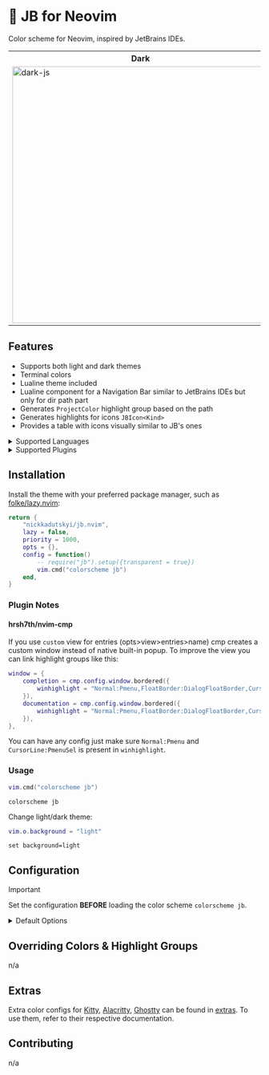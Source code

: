 # 🎨 JB for Neovim

<p>Color scheme for Neovim, inspired by JetBrains IDEs.</p>

<table width="100%">
  <tr>
    <th>Dark</th>
    <th>Light</th>
  </tr>
  <tr>
    <td>
        <img width="512" alt="dark-js" src="https://github.com/user-attachments/assets/dcff0247-868e-4aa4-bac1-22729099fb46" />
    </td>
    <td>
        <img width="512" alt="light-js" src="https://github.com/user-attachments/assets/89863d62-5c69-45f3-b21e-9e8c17cc3281" />
    </td>
  </tr>
</table>

## Features

- Supports both light and dark themes
- Terminal colors
- Lualine theme included
- Lualine component for a Navigation Bar similar to JetBrains IDEs but only for dir path part
- Generates `ProjectColor` highlight group based on the path
- Generates highlights for icons `JBIcon<Kind>`
- Provides a table with icons visually similar to JB's ones

<details>
<summary>Supported Languages</summary>

| Language      | Syntax | Treesitter                     | Semantic     |
|---------------|--------|--------------------------------|--------------|
| .ignore Files | n/a    | ✅ (gitignore)                 | n/a          |
| ApacheConfig  | ✅     | n/a                            | n/a          |
| BibTeX        | ⚠️     | ✅ (bibtex)                    | n/a          |
| Blade         | n/a    | ✅ (EmranMR/tree-sitter-blade) | n/a          |
| C/C++         | ⚠️     | ✅ (c,cpp)                     | n/a          |
| CSS           | ⚠️     | ✅ (css)                       | n/a          |
| EditorConfig  | n/a    | ✅ (editorconfig)              | n/a          |
| Go            | ⚠️     | ✅ (go)                        | ✅ (gopls)   |
| Go Template   | ⚠️     | ✅ (gotmpl)                    | n/a          |
| GraphQL       | ⚠️     | ✅ (graphql)                   | n/a          |
| HTML          | ⚠️     | ✅ (html)                      | n/a          |
| Ini           | ⚠️     | ✅ (ini)                       | n/a          |
| Java          | ⚠️     | ✅ (java, javadoc)             | ✅ (jdtls)   |
| JavaScript    | ⚠️     | ✅ (javascript)                | ✅ (ts_ls)   |
| JSON          | ✅     | ✅ (json)                      | n/a          |
| LaTeX         | ⚠️     | ✅ (latex)                     | n/a          |
| Lua           | ⚠️     | ✅ (lua,luadoc)                | ✅ (lua_ls)  |
| Markdown      | ⚠️     | ✅ (markdown,markdown_inline)  | n/a          |
| Nix           | ⚠️     | ✅ (nix)                       | ✅ (nil_lsp) |
| PHP           | ⚠️     | ✅ (php,phpdoc)                | n/a          |
| Python        | ⚠️     | ✅ (python)                    | n/a          |
| RegExp        | ⚠️     | ✅ (regex)                     | n/a          |
| Ruby          | ⚠️     | ✅ (ruby)                      | ✅ (ruby_lsp)|
| Rust          | ⚠️     | ✅ (rust)                      | n/a          |
| Sass/SCSS     | ⚠️     | ✅ (scss)                      | n/a          |
| Shell Script  | ⚠️     | ✅ (bash)                      | n/a          |
| TOML          | ⚠️     | ✅ (toml)                      | n/a          |
| Twig          | n/a    | ✅ (twig)                      | n/a          |
| TypeScript    | ⚠️     | ✅ (typescript)                | ✅ (ts_ls)   |
| TSX/JSX       | ⚠️     | ✅ (tsx)                       | ✅ (ts_ls)   |
| XML           | ⚠️     | ✅ (xml)                       | n/a          |
| YAML          | ⚠️     | ✅ (yaml)                      | n/a          |
| Zig           | ⚠️     | ✅ (zig)                       | ✅ (zls)     |

</details>


<details>
<summary>Supported Plugins</summary>

| Plugin                                                                            | Source |
|-----------------------------------------------------------------------------------|--------|
| [avante.nvim](https://github.com/yetone/avante.nvim)                              | n/a    |
| [blink.cmp](https://github.com/Saghen/blink.cmp)                                  | n/a    |
| [copilot.vim](https://github.com/github/copilot.vim)                              | n/a    |
| [diffvie.nvim](https://github.com/sindrets/diffview.nvim)                         | n/a    |
| [fzf-lua](https://github.com/ibhagwan/fzf-lua)                                    | n/a    |
| [gitsigns.nvim](https://github.com/lewis6991/gitsigns.nvim)                       | n/a    |
| [indent-blankline.nvim](https://github.com/lukas-reineke/indent-blankline.nvim)   | n/a    |
| [neogit](https://github.com/NeogitOrg/neogit)                                     | n/a    |
| [netrw.vim](https://github.com/vim-scripts/netrw.vim)                             | n/a    |
| [nvim-cmp](https://github.com/hrsh7th/nvim-cmp)                                   | n/a    |
| [nvim-notify](https://github.com/rcarriga/nvim-notify)                            | n/a    |
| [nvim-scrollbar](https://github.com/petertriho/nvim-scrollbar)                    | n/a    |
| [snacks.nvim](https://github.com/folke/snack.nvim)                                | n/a    |
| [supermaven-nvim](https://github.com/supermaven-inc/supermaven-nvim)              | n/a    |
| [telescope.nvim](https://github.com/nvim-telescope/telescope.nvim)                | n/a    |
| [trouble.nvim](https://github.com/folke/trouble.nvim)                             | n/a    |

</details>

## Installation

Install the theme with your preferred package manager, such as
[folke/lazy.nvim](https://github.com/folke/lazy.nvim):

```lua
return {
    "nickkadutskyi/jb.nvim",
    lazy = false,
    priority = 1000,
    opts = {},
    config = function()
        -- require("jb").setup({transparent = true})
        vim.cmd("colorscheme jb")
    end,
}
```
### Plugin Notes

#### hrsh7th/nvim-cmp

If you use `custom` view for entries (opts>view>entries>name) cmp creates
a custom window instead of native built-in popup. To improve the view you
can link highlight groups like this:

```lua
window = {
    completion = cmp.config.window.bordered({
        winhighlight = "Normal:Pmenu,FloatBorder:DialogFloatBorder,CursorLine:PmenuSel,Search:None",
    }),
    documentation = cmp.config.window.bordered({
        winhighlight = "Normal:Pmenu,FloatBorder:DialogFloatBorder,CursorLine:PmenuSel,Search:None",
    }),
},
```
You can have any config just make sure `Normal:Pmenu` and
`CursorLine:PmenuSel` is present in `winhighlight`.

### Usage

```lua
vim.cmd("colorscheme jb")
```

```vim
colorscheme jb
```

Change light/dark theme:

```lua
vim.o.background = "light"
```

```vim
set background=light
```

## Configuration

> [!IMPORTANT]
> Set the configuration **BEFORE** loading the color scheme `colorscheme jb`.

<details>
  <summary>Default Options</summary>

<!-- config:start -->

```lua
---@class jb.Config
M.defaults = {
    -- Disable bold or italic for all highlights
    disable_hl_args = {
        bold = false,
        italic = false,
    },
    -- Control snacks.nvim related styles
    snacks = {
        explorer = {
            -- Enable folke/snacks.nvim styling for explorer
            enabled = true,
        },
    },
    -- Enable this to remove background from Normal and NormalNC
    transparent = false,
}
```

<!-- config:end -->

</details>

## Overriding Colors & Highlight Groups

n/a

## Extras

Extra color configs for [Kitty](https://sw.kovidgoyal.net/kitty/conf.html),
[Alacritty](https://github.com/alacritty/alacritty),
[Ghostty](https://ghostty.org/) can be found in [extras](extras/).
To use them, refer to their respective documentation.

## Contributing

n/a
